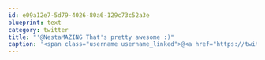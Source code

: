```yaml
---
id: e09a12e7-5d79-4026-80a6-129c73c52a3e
blueprint: text
category: twitter
title: "'@NestaMAZING That's pretty awesome :)"
caption: '<span class="username username_linked">@<a href="https://twitter.com/NestaMAZING" title="Nesta">NestaMAZING</a></span> That''s pretty awesome :)'
---
```

